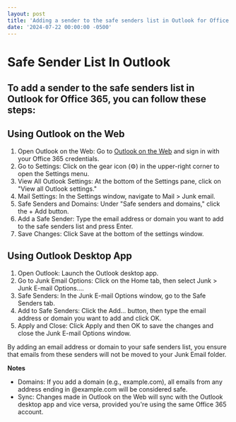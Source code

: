```yaml
---
layout: post
title: 'Adding a sender to the safe senders list in Outlook for Office 365'
date: '2024-07-22 00:00:00 -0500'
---
```


# Safe Sender List In Outlook

## To add a sender to the safe senders list in Outlook for Office 365, you can follow these steps:

## Using Outlook on the Web

1. Open Outlook on the Web: Go to [Outlook on the Web](https://outlook.office.com) and sign in with your Office 365 credentials.
2. Go to Settings: Click on the gear icon (⚙️) in the upper-right corner to open the Settings menu.
3. View All Outlook Settings: At the bottom of the Settings pane, click on "View all Outlook settings."
4. Mail Settings: In the Settings window, navigate to Mail > Junk email.
5. Safe Senders and Domains: Under "Safe senders and domains," click the + Add button.
6. Add a Safe Sender: Type the email address or domain you want to add to the safe senders list and press Enter.
7. Save Changes: Click Save at the bottom of the settings window.

## Using Outlook Desktop App

1. Open Outlook: Launch the Outlook desktop app.
2. Go to Junk Email Options: Click on the Home tab, then select Junk > Junk E-mail Options....
3. Safe Senders: In the Junk E-mail Options window, go to the Safe Senders tab.
4. Add to Safe Senders: Click the Add... button, then type the email address or domain you want to add and click OK.
5. Apply and Close: Click Apply and then OK to save the changes and close the Junk E-mail Options window.

By adding an email address or domain to your safe senders list, you ensure that emails from these senders will not be moved to your Junk Email folder.

**Notes**

- Domains: If you add a domain (e.g., example.com), all emails from any address ending in @example.com will be considered safe.
- Sync: Changes made in Outlook on the Web will sync with the Outlook desktop app and vice versa, provided you're using the same Office 365 account.
